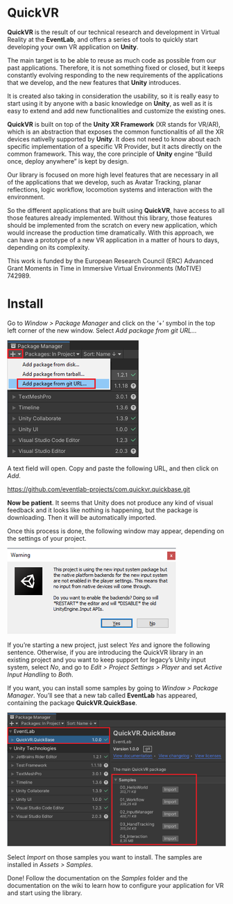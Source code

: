 # QuickVR

__QuickVR__ is the result of our technical research and development in Virtual Reality at the __EventLab__, and offers a series of tools to quickly start developing your own VR application on __Unity__.

The main target is to be able to reuse as much code as possible from our past applications. Therefore, it is not something fixed or closed, but it keeps constantly evolving responding to the new requirements of the applications that we develop, and the new features that __Unity__ introduces.

It is created also taking in consideration the usability, so it is really easy to start using it by anyone with a basic knowledge on __Unity__, as well as it is easy to extend and add new functionalities and customize the existing ones.

__QuickVR__ is built on top of the __Unity XR Framework__ (XR stands for VR/AR), which is an abstraction that exposes the common functionalitis of all the XR devices nativelly supported by __Unity__. It does not need to know about each specific implementation of a specific VR Provider, but it acts directly on the common framework. This way, the core principle of __Unity__ engine “Build once, deploy anywhere” is kept by design.

Our library is focused on more high level features that are necessary in all of the applications that we develop, such as Avatar Tracking, planar reflections, logic workflow, locomotion systems and interaction with the environment.

So the different applications that are built using __QuickVR__, have access to all those features already implemented. Without this library, those features should be implemented from the scratch on every new application, which would increase the production time dramatically. With this approach, we can have a prototype of a new VR application in a matter of hours to days, depending on its complexity.

This work is funded by the European Research Council (ERC) Advanced Grant Moments in Time in Immersive Virtual Environments (MoTIVE) 742989.

# Install

Go to _Window > Package Manager_ and click on the ‘+’ symbol in the top left corner of the new window. Select _Add package from git URL…_

![](/Documentation~/img/install/00.png)

A text field will open. Copy and paste the following URL, and then click on _Add_. 

https://github.com/eventlab-projects/com.quickvr.quickbase.git

__Now be patient__. It seems that Unity does not produce any kind of visual feedback and it looks like nothing is happening, but the package is downloading. Then it will be automatically imported. 

Once this process is done, the following window may appear, depending on the settings of your project. 

![](/Documentation~/img/install/01.png)

If you’re starting a new project, just select _Yes_ and ignore the following sentence. Otherwise, if you are introducing the QuickVR library in an existing project and you want to keep support for legacy’s Unity input system, select _No_, and go to _Edit > Project Settings > Player_ and set _Active Input Handling_ to _Both_. 

If you want, you can install some samples by going to _Window > Package Manager_. You’ll see that a new tab called __EventLab__ has appeared, containing the package __QuickVR.QuickBase__. 

![](/Documentation~/img/install/02.png)

Select _Import_ on those samples you want to install. The samples are installed in _Assets > Samples_.  

Done! Follow the documentation on the _Samples_ folder and the documentation on the wiki to learn how to configure your application for VR and start using the library. 


